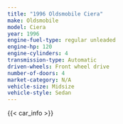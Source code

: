 ```yaml
---
title: "1996 Oldsmobile Ciera"
make: Oldsmobile
model: Ciera
year: 1996
engine-fuel-type: regular unleaded
engine-hp: 120
engine-cylinders: 4
transmission-type: Automatic
driven-wheels: Front wheel drive
number-of-doors: 4
market-category: N/A
vehicle-size: Midsize
vehicle-style: Sedan
---
```


{{< car_info >}}
